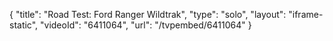 {
    "title": "Road Test: Ford Ranger Wildtrak",
    "type": "solo",
    "layout": "iframe-static",
    "videoId": "6411064",
    "url": "\/tvpembed\/6411064"
}